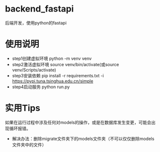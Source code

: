 # backend_fastapi
后端开发，使用python的fastapi



# 使用说明
* step1创建虚拟环境
  python -m venv venv
* step2激活虚拟环境
  source venv/bin/activate(或source venv/Scripts/activate)
* step3安装依赖
  pip install -r requirements.txt -i https://pypi.tuna.tsinghua.edu.cn/simple
* step4启动服务
  python run.py

# 实用Tips
如果在运行过程中涉及任何对models的操作，或是在数据库发生变更，可能会出现循环报错。
* 解决办法：删除migrate文件夹下的models文件夹（不可以仅仅删除models文件夹中的文件）


  